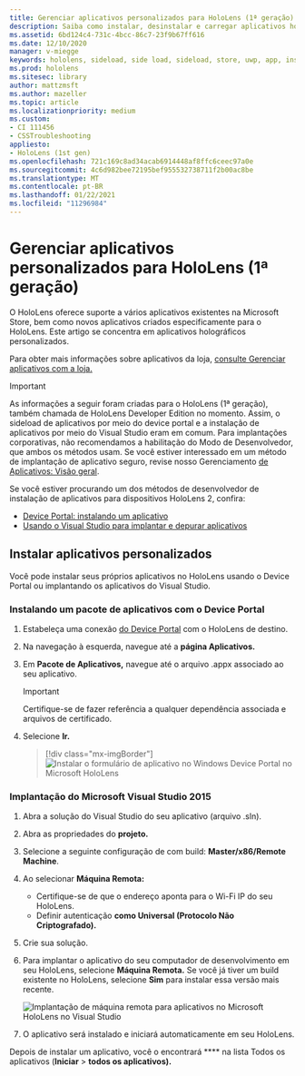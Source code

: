 ```yaml
---
title: Gerenciar aplicativos personalizados para HoloLens (1ª geração)
description: Saiba como instalar, desinstalar e carregar aplicativos holográficos personalizados em dispositivos HoloLens usando o Device Portal e o Visual Studio.
ms.assetid: 6bd124c4-731c-4bcc-86c7-23f9b67ff616
ms.date: 12/10/2020
manager: v-miegge
keywords: hololens, sideload, side load, sideload, store, uwp, app, install
ms.prod: hololens
ms.sitesec: library
author: mattzmsft
ms.author: mazeller
ms.topic: article
ms.localizationpriority: medium
ms.custom:
- CI 111456
- CSSTroubleshooting
appliesto:
- HoloLens (1st gen)
ms.openlocfilehash: 721c169c8ad34acab6914448af8ffc6ceec97a0e
ms.sourcegitcommit: 4c6d982bee72195bef955532738711f2b00ac8be
ms.translationtype: MT
ms.contentlocale: pt-BR
ms.lasthandoff: 01/22/2021
ms.locfileid: "11296984"
---
```

# Gerenciar aplicativos personalizados para HoloLens (1ª geração)

O HoloLens oferece suporte a vários aplicativos existentes na Microsoft Store, bem como novos aplicativos criados especificamente para o HoloLens. Este artigo se concentra em aplicativos holográficos personalizados.  

Para obter mais informações sobre aplicativos da loja, [consulte Gerenciar aplicativos com a loja.](holographic-store-apps.md)

> [!IMPORTANT]
> As informações a seguir foram criadas para o HoloLens (1ª geração), também chamada de HoloLens Developer Edition no momento. Assim, o sideload de aplicativos por meio do device portal e a instalação de aplicativos por meio do Visual Studio eram em comum. Para implantações corporativas, não recomendamos a habilitação do Modo de Desenvolvedor, que ambos os métodos usam. Se você estiver interessado em um método de implantação de aplicativo seguro, revise nosso Gerenciamento [de Aplicativos: Visão geral](app-deploy-overview.md).
>
> Se você estiver procurando um dos métodos de desenvolvedor de instalação de aplicativos para dispositivos HoloLens 2, confira:
> - [Device Portal: instalando um aplicativo](https://docs.microsoft.com/windows/mixed-reality/develop/platform-capabilities-and-apis/using-the-windows-device-portal#installing-an-app)
> - [Usando o Visual Studio para implantar e depurar aplicativos](https://docs.microsoft.com/windows/mixed-reality/develop/platform-capabilities-and-apis/using-visual-studio)

## Instalar aplicativos personalizados

Você pode instalar seus próprios aplicativos no HoloLens usando o Device Portal ou implantando os aplicativos do Visual Studio.

### Instalando um pacote de aplicativos com o Device Portal

1. Estabeleça uma conexão [do Device Portal](https://docs.microsoft.com/windows/mixed-reality/using-the-windows-device-portal) com o HoloLens de destino.

1. Na navegação à esquerda, navegue até a **página Aplicativos.**

1. Em **Pacote de Aplicativos,** navegue até o arquivo .appx associado ao seu aplicativo.

   > [!IMPORTANT]
   > Certifique-se de fazer referência a qualquer dependência associada e arquivos de certificado.

1. Selecione **Ir.**

   > [!div class="mx-imgBorder"]
   > ![Instalar o formulário de aplicativo no Windows Device Portal no Microsoft HoloLens](images/deviceportal-appmanager.jpg)

### Implantação do Microsoft Visual Studio 2015

1. Abra a solução do Visual Studio do seu aplicativo (arquivo .sln).

1. Abra as propriedades do **projeto.**

1. Selecione a seguinte configuração de com build: **Master/x86/Remote Machine**.

1. Ao selecionar **Máquina Remota:**
   - Certifique-se de que o endereço aponta para o Wi-Fi IP do seu HoloLens.
   - Definir autenticação **como Universal (Protocolo Não Criptografado).**
   
1. Crie sua solução.

1. Para implantar o aplicativo do seu computador de desenvolvimento em seu HoloLens, selecione **Máquina Remota.** Se você já tiver um build existente no HoloLens, selecione **Sim** para instalar essa versão mais recente.  

   ![Implantação de máquina remota para aplicativos no Microsoft HoloLens no Visual Studio](images/vs2015-remotedeployment.jpg)  
   
1. O aplicativo será instalado e iniciará automaticamente em seu HoloLens.

Depois de instalar um aplicativo, você o encontrará **** na lista Todos os aplicativos (**Iniciar**  >  **todos os aplicativos).**
